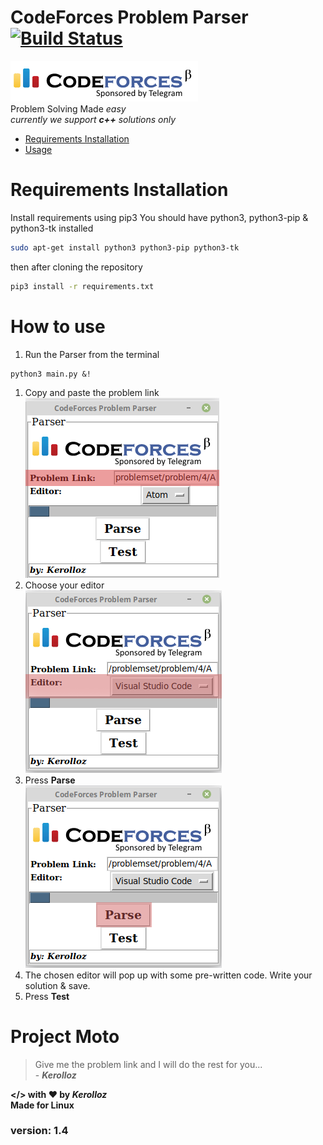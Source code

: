 <link rel="stylesheet" href="https://maxcdn.bootstrapcdn.com/bootstrap/3.3.7/css/bootstrap.min.css">

# CodeForces Problem Parser  [![Build Status](https://travis-ci.com/kerolloz/cf-parser-linux.svg?token=cvKSoAjxeU9ixCtWSxnx&branch=master)](https://travis-ci.com/kerolloz/cf-parser-linux)
![codeforces](codeforces-logo.png)
<br>
Problem Solving Made _easy_
<br>
_currently we support __c++__ solutions only_

* [Requirements Installation](https://github.com/kerolloz/cf-parser-linux#requirements-installation)
* [Usage ](https://github.com/kerolloz/cf-parser-linux#how-to-use)

# Requirements Installation
Install requirements using pip3
You should have python3, python3-pip & python3-tk installed
```bash
sudo apt-get install python3 python3-pip python3-tk
```
then after cloning the repository 
```bash
pip3 install -r requirements.txt
```
# How to use
1. Run the Parser from the terminal
```shell
python3 main.py &!
```
1. Copy and paste the problem link
<br>![](/screenShots/screen1.png)
1. Choose your editor
<br>![](/screenShots/screen2.png)
1. Press **Parse**
<br>![](/screenShots/screen3.png)
1. The chosen editor will pop up with some pre-written code. Write your solution & save.
1. Press **Test**

# Project Moto
> Give me the problem link and I will do the rest for you... <br> - _**Kerolloz**_

<b> </> with <span class="glyphicon glyphicon-heart">:heart:</span> by _Kerolloz_<br> </b>
<b>Made for Linux</b><br>
<h3> version: 1.4
